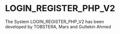 # LOGIN_REGISTER_PHP_V2
The System LOGIN_REGISTER_PHP_V2 has been<br> 
developed by TOBSTERA, Mars and Gultekin Ahmed
